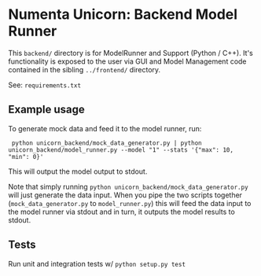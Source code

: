 # Numenta Unicorn: Backend Model Runner

This `backend/` directory is for ModelRunner and Support (Python / C++).
It's functionality is exposed to the user via GUI and Model Management code
contained in the sibling `../frontend/` directory.

See: `requirements.txt`


## Example usage
To generate mock data and feed it to the model runner, run:
```
 python unicorn_backend/mock_data_generator.py | python unicorn_backend/model_runner.py --model "1" --stats '{"max": 10, "min": 0}'
```

This will output the model output to stdout.

Note that simply running `python unicorn_backend/mock_data_generator.py` will just generate the data input. When you pipe the two scripts together (`mock_data_generator.py` to `model_runner.py`) this will feed the data input to the model runner via stdout and in turn, it outputs the model results to stdout.

## Tests

Run unit and integration tests w/ `python setup.py test`

